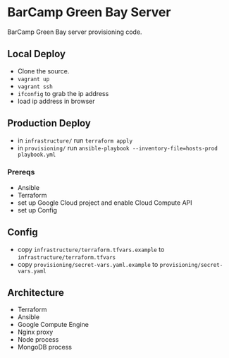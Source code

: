 BarCamp Green Bay Server
========================

BarCamp Green Bay server provisioning code.

## Local Deploy

- Clone the source.
- `vagrant up`
- `vagrant ssh`
- `ifconfig` to grab the ip address
- load ip address in browser

## Production Deploy

- in `infrastructure/` run `terraform apply`
- in `provisioning/` run `ansible-playbook --inventory-file=hosts-prod playbook.yml`

### Prereqs

- Ansible
- Terraform
- set up Google Cloud project and enable Cloud Compute API
- set up Config

## Config

- copy `infrastructure/terraform.tfvars.example` to `infrastructure/terraform.tfvars`
- copy `provisioning/secret-vars.yaml.example` to `provisioning/secret-vars.yaml`

## Architecture

- Terraform
- Ansible
- Google Compute Engine
- Nginx proxy
- Node process
- MongoDB process
